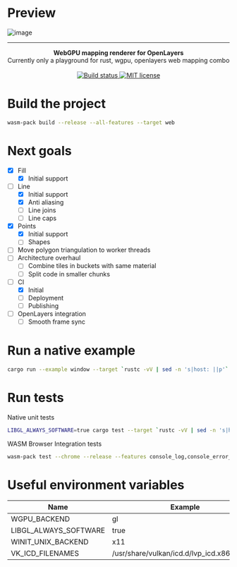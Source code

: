 # Preview

![image](https://user-images.githubusercontent.com/581407/205440021-d99e2a8e-b83f-4032-a237-2b8d0fca2c6d.png)

---
<div align="center">
  <strong>WebGPU mapping renderer for OpenLayers</strong>
</div>
<div align="center">
  Currently only a playground for rust, wgpu, openlayers web mapping combo
</div>
<br>
<div align="center">
  <a href="https://github.com/codeart1st/wgpu-layers/actions/workflows/ci.yml">
    <img src="https://github.com/codeart1st/wgpu-layers/actions/workflows/ci.yml/badge.svg" alt="Build status"/>
  </a>
  <a href="https://github.com/codeart1st/wgpu-layers/blob/main/LICENSE">
    <img src="https://img.shields.io/github/license/codeart1st/wgpu-layers" alt="MIT license"/>
  </a>
</div>

# Build the project

```sh
wasm-pack build --release --all-features --target web
```

# Next goals

- [x] Fill
  - [x] Initial support
- [ ] Line
  - [x] Initial support
  - [x] Anti aliasing
  - [ ] Line joins
  - [ ] Line caps
- [x] Points
  - [x] Initial support
  - [ ] Shapes
- [ ] Move polygon triangulation to worker threads
- [ ] Architecture overhaul
  - [ ] Combine tiles in buckets with same material
  - [ ] Split code in smaller chunks
- [ ] CI
  - [x] Initial
  - [ ] Deployment
  - [ ] Publishing
- [ ] OpenLayers integration
  - [ ] Smooth frame sync

# Run a native example

```sh
cargo run --example window --target `rustc -vV | sed -n 's|host: ||p'`
```

# Run tests

Native unit tests
```sh
LIBGL_ALWAYS_SOFTWARE=true cargo test --target `rustc -vV | sed -n 's|host: ||p'` -- --nocapture
```

WASM Browser Integration tests
```sh
wasm-pack test --chrome --release --features console_log,console_error_panic_hook --test '*'
```

# Useful environment variables

| Name                  | Example |
| --------------------- | ------- |
| WGPU_BACKEND          | gl      |
| LIBGL_ALWAYS_SOFTWARE | true    |
| WINIT_UNIX_BACKEND    | x11     |
| VK_ICD_FILENAMES      | /usr/share/vulkan/icd.d/lvp_icd.x86_64.json |
